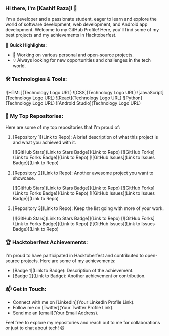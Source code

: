 ### Hi there, I'm [Kashif Raza]! 👋

I'm a developer and a passionate student, eager to learn and explore the world of software development, web development, and Android app development. Welcome to my GitHub Profile! Here, you'll find some of my best projects and my achievements in Hacktoberfest.

🚀 **Quick Highlights:**

- 💼 Working on various personal and open-source projects.
- 💡 Always looking for new opportunities and challenges in the tech world.

### 🛠️ Technologies & Tools:

![HTML](Technology Logo URL) ![CSS](Technology Logo URL) ![JavaScript](Technology Logo URL) ![React](Technology Logo URL) ![Python](Technology Logo URL) ![Android Studio](Technology Logo URL)

### 📂 My Top Repositories:

Here are some of my top repositories that I'm proud of:

1. [Repository 1](Link to Repo): A brief description of what this project is and what you achieved with it.

   [![GitHub Stars](Link to Stars Badge)](Link to Repo) [![GitHub Forks](Link to Forks Badge)](Link to Repo) [![GitHub Issues](Link to Issues Badge)](Link to Repo)

2. [Repository 2](Link to Repo): Another awesome project you want to showcase.

   [![GitHub Stars](Link to Stars Badge)](Link to Repo) [![GitHub Forks](Link to Forks Badge)](Link to Repo) [![GitHub Issues](Link to Issues Badge)](Link to Repo)

3. [Repository 3](Link to Repo): Keep the list going with more of your work.

   [![GitHub Stars](Link to Stars Badge)](Link to Repo) [![GitHub Forks](Link to Forks Badge)](Link to Repo) [![GitHub Issues](Link to Issues Badge)](Link to Repo)

### 🏆 Hacktoberfest Achievements:

I'm proud to have participated in Hacktoberfest and contributed to open-source projects. Here are some of my achievements:

- [Badge 1](Link to Badge): Description of the achievement.
- [Badge 2](Link to Badge): Another achievement or contribution.

### 📬 Get in Touch:

- Connect with me on [LinkedIn](Your LinkedIn Profile Link).
- Follow me on [Twitter](Your Twitter Profile Link).
- Send me an [email](Your Email Address).

Feel free to explore my repositories and reach out to me for collaborations or just to chat about tech! 😄
